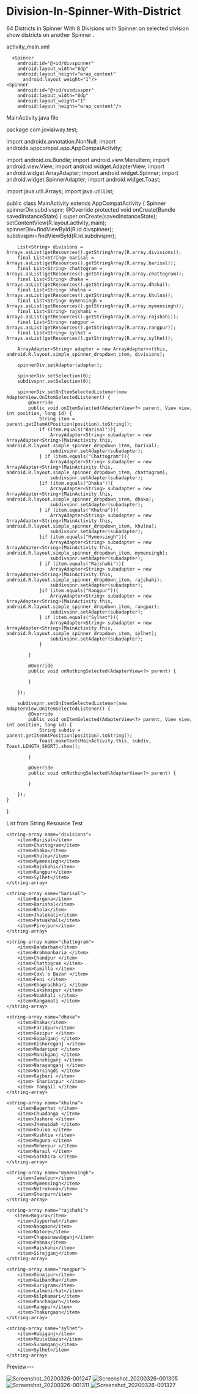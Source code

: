 # Division-In-Spinner-With-District
 64 Districts in Spinner With 8 Divisions with Spinner.on selected division show districts on another Spinner .
 
 activity_main.xml

<?xml version="1.0" encoding="utf-8"?>
<LinearLayout
    xmlns:android="http://schemas.android.com/apk/res/android"
    xmlns:app="http://schemas.android.com/apk/res-auto"
    xmlns:tools="http://schemas.android.com/tools"
    android:layout_width="match_parent"
    android:layout_height="match_parent"
    android:weightSum="2"
    android:padding="30dp"
    tools:context=".MainActivity">

      <Spinner
        android:id="@+id/divspinner"
        android:layout_width="0dp"
        android:layout_height="wrap_content"
          android:layout_weight="1"/>
    <Spinner
        android:id="@+id/subdivspnr"
        android:layout_width="0dp"
        android:layout_weight="1"
        android:layout_height="wrap_content"/>


</LinearLayout>



MainActivity.java file

package com.jovialway.test;

import androidx.annotation.NonNull;
import androidx.appcompat.app.AppCompatActivity;

import android.os.Bundle;
import android.view.MenuItem;
import android.view.View;
import android.widget.AdapterView;
import android.widget.ArrayAdapter;
import android.widget.Spinner;
import android.widget.SpinnerAdapter;
import android.widget.Toast;

import java.util.Arrays;
import java.util.List;

public class MainActivity extends AppCompatActivity {
Spinner spinnerDiv,subdivspnr;
    @Override
    protected void onCreate(Bundle savedInstanceState) {
        super.onCreate(savedInstanceState);
        setContentView(R.layout.activity_main);
        spinnerDiv=findViewById(R.id.divspinner);
        subdivspnr=findViewById(R.id.subdivspnr);

        List<String> divisions = Arrays.asList(getResources().getStringArray(R.array.divisions));
        final List<String> barisal = Arrays.asList(getResources().getStringArray(R.array.barisal));
        final List<String> chattogram = Arrays.asList(getResources().getStringArray(R.array.chattogram));
        final List<String> dhaka = Arrays.asList(getResources().getStringArray(R.array.dhaka));
        final List<String> khulna = Arrays.asList(getResources().getStringArray(R.array.khulna));
        final List<String> mymensingh = Arrays.asList(getResources().getStringArray(R.array.mymensingh));
        final List<String> rajshahi = Arrays.asList(getResources().getStringArray(R.array.rajshahi));
        final List<String> rangpur = Arrays.asList(getResources().getStringArray(R.array.rangpur));
        final List<String> sylhet = Arrays.asList(getResources().getStringArray(R.array.sylhet));

        ArrayAdapter<String> adapter = new ArrayAdapter<>(this, android.R.layout.simple_spinner_dropdown_item, divisions);

        spinnerDiv.setAdapter(adapter);

        spinnerDiv.setSelection(0);
        subdivspnr.setSelection(0);

        spinnerDiv.setOnItemSelectedListener(new AdapterView.OnItemSelectedListener() {
            @Override
            public void onItemSelected(AdapterView<?> parent, View view, int position, long id) {
                String item = parent.getItemAtPosition(position).toString();
                if (item.equals("Barisal")){
                    ArrayAdapter<String> subadapter = new ArrayAdapter<String>(MainActivity.this, android.R.layout.simple_spinner_dropdown_item, barisal);
                    subdivspnr.setAdapter(subadapter);
                } if (item.equals("Chattogram")){
                    ArrayAdapter<String> subadapter = new ArrayAdapter<String>(MainActivity.this, android.R.layout.simple_spinner_dropdown_item, chattogram);
                    subdivspnr.setAdapter(subadapter);
                }if (item.equals("Dhaka")){
                    ArrayAdapter<String> subadapter = new ArrayAdapter<String>(MainActivity.this, android.R.layout.simple_spinner_dropdown_item, dhaka);
                    subdivspnr.setAdapter(subadapter);
                } if (item.equals("Khulna")){
                    ArrayAdapter<String> subadapter = new ArrayAdapter<String>(MainActivity.this, android.R.layout.simple_spinner_dropdown_item, khulna);
                    subdivspnr.setAdapter(subadapter);
                }if (item.equals("Mymensingh")){
                    ArrayAdapter<String> subadapter = new ArrayAdapter<String>(MainActivity.this, android.R.layout.simple_spinner_dropdown_item, mymensingh);
                    subdivspnr.setAdapter(subadapter);
                } if (item.equals("Rajshahi")){
                    ArrayAdapter<String> subadapter = new ArrayAdapter<String>(MainActivity.this, android.R.layout.simple_spinner_dropdown_item, rajshahi);
                    subdivspnr.setAdapter(subadapter);
                }if (item.equals("Rangpur")){
                    ArrayAdapter<String> subadapter = new ArrayAdapter<String>(MainActivity.this, android.R.layout.simple_spinner_dropdown_item, rangpur);
                    subdivspnr.setAdapter(subadapter);
                } if (item.equals("Sylhet")){
                    ArrayAdapter<String> subadapter = new ArrayAdapter<String>(MainActivity.this, android.R.layout.simple_spinner_dropdown_item, sylhet);
                    subdivspnr.setAdapter(subadapter);
                }

            }

            @Override
            public void onNothingSelected(AdapterView<?> parent) {

            }

        });

        subdivspnr.setOnItemSelectedListener(new AdapterView.OnItemSelectedListener() {
            @Override
            public void onItemSelected(AdapterView<?> parent, View view, int position, long id) {
                String subdiv = parent.getItemAtPosition(position).toString();
                Toast.makeText(MainActivity.this, subdiv, Toast.LENGTH_SHORT).show();

            }

            @Override
            public void onNothingSelected(AdapterView<?> parent) {

            }

        });
    }


}


List from String Resource
<resources>
    <string name="app_name">Test</string>

    <string-array name="divisions">
        <item>Barisal</item>
        <item>Chattogram</item>
        <item>Dhaka</item>
        <item>Khulna</item>
        <item>Mymensingh</item>
        <item>Rajshahi</item>
        <item>Rangpur</item>
        <item>Sylhet</item>
    </string-array>

    <string-array name="barisal">
        <item>Barguna</item>
        <item>Barishal</item>
        <item>Bhola</item>
        <item>Jhalokati</item>
        <item>Patuakhali</item>
        <item>Pirojpur</item>
    </string-array>

    <string-array name="chattogram">
        <item>Bandarban</item>
        <item>Brahmanbaria </item>
        <item>Chandpur </item>
        <item>Chattogram </item>
        <item>Cumilla </item>
        <item>Cox\'s Bazar </item>
        <item>Feni </item>
        <item>Khagrachhari </item>
        <item>Lakshmipur </item>
        <item>Noakhali </item>
        <item>Rangamati </item>
    </string-array>

    <string-array name="dhaka">
        <item>Dhaka</item>
        <item>Faridpur</item>
        <item>Gazipur </item>
        <item>Gopalganj </item>
        <item>Kishoreganj </item>
        <item>Madaripur </item>
        <item>Manikganj </item>
        <item>Munshiganj </item>
        <item>Narayanganj </item>
        <item>Narsingdi </item>
        <item>Rajbari </item>
        <item> Shariatpur </item>
        <item> Tangail </item>
    </string-array>

    <string-array name="khulna">
        <item>Bagerhat </item>
        <item>Chuadanga </item>
        <item>Jashore </item>
        <item>Jhenaidah </item>
        <item>Khulna </item>
        <item>Kushtia </item>
        <item>Magura </item>
        <item>Meherpur </item>
        <item>Narail </item>
        <item>Satkhira </item>
    </string-array>

    <string-array name="mymensingh">
        <item>Jamalpur</item>
        <item>Mymensingh</item>
        <item>Netrokona</item>
        <item>Sherpur</item>
    </string-array>

    <string-array name="rajshahi">
       <item>Bogura</item>
        <item>Joypurhat</item>
        <item>Naogaon</item>
        <item>Natore</item>
        <item>Chapainawabganj</item>
        <item>Pabna</item>
        <item>Rajshahi</item>
        <item>Sirajganj</item>
    </string-array>

    <string-array name="rangpur">
        <item>Dinajpur</item>
        <item>Gaibandha</item>
        <item>Kurigram</item>
        <item>Lalmonirhat</item>
        <item>Nilphamari</item>
        <item>Panchagarh</item>
        <item>Rangpur</item>
        <item>Thakurgaon</item>
    </string-array>

    <string-array name="sylhet">
        <item>Habiganj</item>
        <item>Moulvibazar</item>
        <item>Sunamganj</item>
        <item>Sylhet</item>
    </string-array>
</resources>



Preview---

![Screenshot_20200326-001247](https://user-images.githubusercontent.com/40088619/77579762-0b1a1600-6f05-11ea-80ba-a0b7b032b1c8.png)
![Screenshot_20200326-001305](https://user-images.githubusercontent.com/40088619/77579767-0ce3d980-6f05-11ea-9828-2055fffc36c5.png)
![Screenshot_20200326-001311](https://user-images.githubusercontent.com/40088619/77579770-0e150680-6f05-11ea-993f-31e63eeeee33.png)
![Screenshot_20200326-001327](https://user-images.githubusercontent.com/40088619/77579772-0e150680-6f05-11ea-963f-c768b8acf87b.png)


